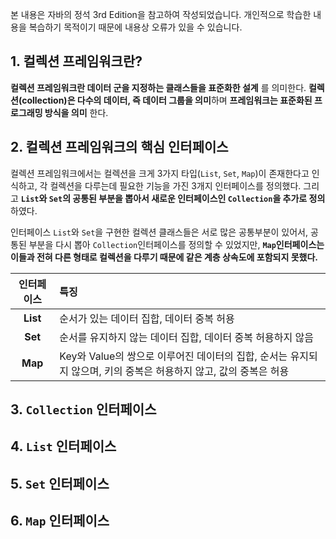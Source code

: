 본 내용은 자바의 정석 3rd Edition을 참고하여 작성되었습니다. 개인적으로 학습한 내용을 복습하기 목적이기 때문에 내용상 오류가 있을 수 있습니다.

## 1. 컬렉션 프레임워크란?
**컬렉션 프레임워크란 데이터 군을 지정하는 클래스들을 표준화한 설계** 를 의미한다. **컬렉션(collection)은 다수의 데이터, 즉 데이터 그룹을 의미**하며 **프레임워크는 표준화된 프로그래밍 방식을 의미** 한다.

## 2. 컬렉션 프레임워크의 핵심 인터페이스

컬렉션 프레임워크에서는 컬렉션을 크게 3가지 타입(`List`, `Set`, `Map`)이 존재한다고 인식하고, 각 컬렉션을 다루는데 필요한 기능을 가진 3개지 인터페이스를 정의했다. 그리고 **`List`와 `Set`의 공통된 부분을 뽑아서 새로운 인터페이스인 `Collection`을 추가로 정의** 하였다.



인터페이스 `List`와 `Set`을 구현한 컬렉션 클래스들은 서로 많은 공통부분이 있어서, 공통된 부분을 다시 뽑아 `Collection`인터페이스를 정의할 수 있었지만, **`Map`인터페이스는 이들과 전혀 다른 형태로 컬렉션을 다루기 때문에 같은 계층 상속도에 포함되지 못했다.**

|인터페이스|특징|
|:---:|:---|
|**List**|순서가 있는 데이터 집합, 데이터 중복 허용|
|**Set**|순서를 유지하지 않는 데이터 집합, 데이터 중복 허용하지 않음|
|**Map**|Key와 Value의 쌍으로 이루어진 데이터의 집합, 순서는 유지되지 않으며, 키의 중복은 허용하지 않고, 값의 중복은 허용|

## 3. `Collection` 인터페이스

## 4. `List` 인터페이스

## 5. `Set` 인터페이스

## 6. `Map` 인터페이스
